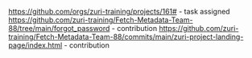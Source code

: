 https://github.com/orgs/zuri-training/projects/161# - task assigned
https://github.com/zuri-training/Fetch-Metadata-Team-88/tree/main/forgot_password  - contribution
https://github.com/zuri-training/Fetch-Metadata-Team-88/commits/main/zuri-project-landing-page/index.html  - contribution

